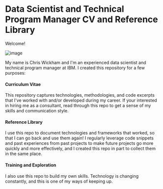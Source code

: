 # Data Scientist and Technical Program Manager CV and Reference Library

Welcome! 

![image](https://user-images.githubusercontent.com/28079568/174338359-b53eaf9e-9060-45f9-ac77-352da29c0cb5.png)

My name is Chris Wickham and I'm an experienced data scientist and technical program manager at IBM. I created this repository for a few purposes: 

#### Curriculum Vitae 

This repository captures technologies, methodologies, and code excerpts that I've worked with and/or developed during my career. If your interested in hiring me as a consultant, read through this repo to get a sense of my skills and communication style. 

#### Reference Library

I use this repo to document technologies and frameworks that worked, so that I can go back and use them again! I regularly leverage code snippets and past experiences from past projects to make future projects go more quickly and more effectively, and I created this repo in part to collect them in the same place. 

#### Training and Exploration

I also use this repo to build my own skills. Technology is changing constantly, and this is one of my ways of keeping up. 
